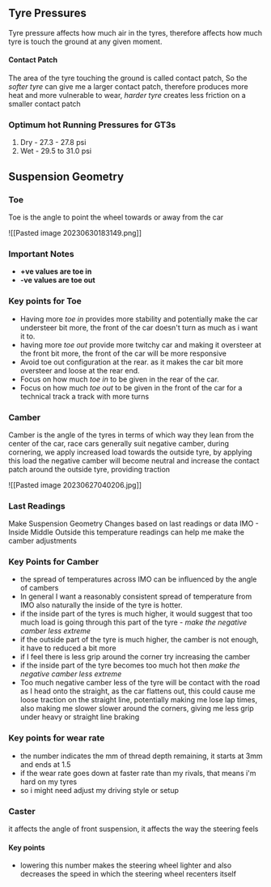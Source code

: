 ## Tyre Pressures
Tyre pressure affects how much air in the tyres, therefore affects how much tyre is touch the ground at any given moment. 
#### Contact Patch 
The area of the tyre touching the ground is called contact patch,
So the *softer tyre* can give me a larger contact patch, therefore produces more heat and more vulnerable to wear, 
*harder tyre* creates less friction on a smaller contact patch 

### Optimum hot Running Pressures for GT3s
1. Dry - 27.3 - 27.8 psi
2. Wet - 29.5 to 31.0 psi



## Suspension Geometry
### Toe 
Toe is the angle to point the wheel towards or away from the car

![[Pasted image 20230630183149.png]]

### Important Notes
- **+ve values are toe in**
- **-ve values are toe out**

### Key points for Toe
- Having more *toe in*  provides more stability and potentially make the car understeer bit more, the front of the car doesn't turn as much as i want it to. 
- having more *toe out* provide more twitchy car and making it oversteer at the front bit more, the front of the car will be more responsive
- Avoid toe out configuration at the rear. as it makes the car bit more oversteer and loose at the rear end.
- Focus on how much *toe in* to be given in the rear of the car.
- Focus on how much *toe out* to be given in the front of the car for a technical track a track with more turns

### Camber
Camber is the angle of the tyres in terms of which way they lean from the center of the car,
race cars generally suit negative camber, during cornering, we apply increased load towards the outside tyre, by applying this load the negative camber will become neutral and increase the contact patch around the outside tyre, providing traction

![[Pasted image 20230627040206.jpg]]


### Last Readings
Make Suspension Geometry Changes based on last readings or data 
IMO - Inside Middle Outside
this temperature readings can help me make the camber adjustments
### Key Points for Camber
- the spread of temperatures across IMO can be influenced by the angle of cambers
- In general I want a reasonably consistent spread of temperature from IMO also naturally the inside of the tyre is hotter.
- if the inside part of the tyres is much higher, it would suggest that too much load is going through this part of the tyre - *make the negative camber less extreme*
- if the outside part of the tyre is much higher, the camber is not enough, it have to reduced a bit more
- if I feel there is less grip around the corner try increasing the camber
- if the inside part of the tyre becomes too much hot then *make the negative camber less extreme*
- Too much negative camber less of the tyre will be contact with the road as I head onto the straight, as the car flattens out, this could cause me loose traction on the straight line, potentially making me lose lap times, also making me slower slower around the corners, giving me less grip under heavy or straight line braking
### Key points for wear rate
- the number indicates the mm of thread depth remaining, it starts at 3mm and ends at 1.5 
- if the wear rate goes down at faster rate than my rivals, that means i'm hard on my tyres
- so i might need adjust my driving style or setup
### Caster
it affects the angle of front suspension, it affects the way the steering feels
#### Key points
- lowering this number makes the steering wheel lighter and also decreases the speed in which the steering wheel recenters itself
